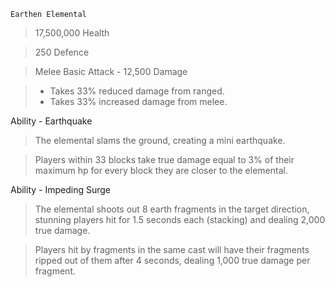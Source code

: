 `Earthen Elemental`
> 17,500,000 Health

> 250 Defence

> Melee Basic Attack - 12,500 Damage

> - Takes 33% reduced damage from ranged.
> - Takes 33% increased damage from melee.

Ability - Earthquake
> The elemental slams the ground, creating a mini earthquake.

> Players within 33 blocks take true damage equal to 3% of their maximum hp for every block they are closer to the elemental.

Ability - Impeding Surge
> The elemental shoots out 8 earth fragments in the target direction, stunning players hit for 1.5 seconds each (stacking) and dealing 2,000 true damage.

> Players hit by fragments in the same cast will have their fragments ripped out of them after 4 seconds, dealing 1,000 true damage per fragment.
